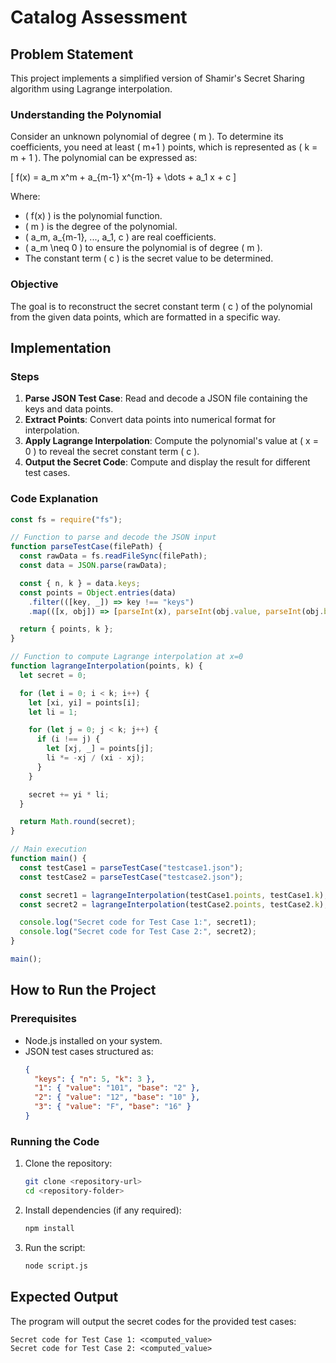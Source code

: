 # Catalog Assessment

## Problem Statement

This project implements a simplified version of Shamir's Secret Sharing algorithm using Lagrange interpolation.

### Understanding the Polynomial
Consider an unknown polynomial of degree \( m \). To determine its coefficients, you need at least \( m+1 \) points, which is represented as \( k = m + 1 \). The polynomial can be expressed as:

\[ f(x) = a_m x^m + a_{m-1} x^{m-1} + \dots + a_1 x + c \]

Where:
- \( f(x) \) is the polynomial function.
- \( m \) is the degree of the polynomial.
- \( a_m, a_{m-1}, ..., a_1, c \) are real coefficients.
- \( a_m \neq 0 \) to ensure the polynomial is of degree \( m \).
- The constant term \( c \) is the secret value to be determined.

### Objective
The goal is to reconstruct the secret constant term \( c \) of the polynomial from the given data points, which are formatted in a specific way.

## Implementation

### Steps
1. **Parse JSON Test Case**: Read and decode a JSON file containing the keys and data points.
2. **Extract Points**: Convert data points into numerical format for interpolation.
3. **Apply Lagrange Interpolation**: Compute the polynomial's value at \( x = 0 \) to reveal the secret constant term \( c \).
4. **Output the Secret Code**: Compute and display the result for different test cases.

### Code Explanation

```javascript
const fs = require("fs");

// Function to parse and decode the JSON input
function parseTestCase(filePath) {
  const rawData = fs.readFileSync(filePath);
  const data = JSON.parse(rawData);

  const { n, k } = data.keys;
  const points = Object.entries(data)
    .filter(([key, _]) => key !== "keys")
    .map(([x, obj]) => [parseInt(x), parseInt(obj.value, parseInt(obj.base))]);

  return { points, k };
}

// Function to compute Lagrange interpolation at x=0
function lagrangeInterpolation(points, k) {
  let secret = 0;

  for (let i = 0; i < k; i++) {
    let [xi, yi] = points[i];
    let li = 1;

    for (let j = 0; j < k; j++) {
      if (i !== j) {
        let [xj, _] = points[j];
        li *= -xj / (xi - xj);
      }
    }

    secret += yi * li;
  }

  return Math.round(secret);
}

// Main execution
function main() {
  const testCase1 = parseTestCase("testcase1.json");
  const testCase2 = parseTestCase("testcase2.json");

  const secret1 = lagrangeInterpolation(testCase1.points, testCase1.k);
  const secret2 = lagrangeInterpolation(testCase2.points, testCase2.k);

  console.log("Secret code for Test Case 1:", secret1);
  console.log("Secret code for Test Case 2:", secret2);
}

main();
```

## How to Run the Project

### Prerequisites
- Node.js installed on your system.
- JSON test cases structured as:
  ```json
  {
    "keys": { "n": 5, "k": 3 },
    "1": { "value": "101", "base": "2" },
    "2": { "value": "12", "base": "10" },
    "3": { "value": "F", "base": "16" }
  }
  ```

### Running the Code
1. Clone the repository:
   ```sh
   git clone <repository-url>
   cd <repository-folder>
   ```
2. Install dependencies (if any required):
   ```sh
   npm install
   ```
3. Run the script:
   ```sh
   node script.js
   ```

## Expected Output
The program will output the secret codes for the provided test cases:
```
Secret code for Test Case 1: <computed_value>
Secret code for Test Case 2: <computed_value>
```

